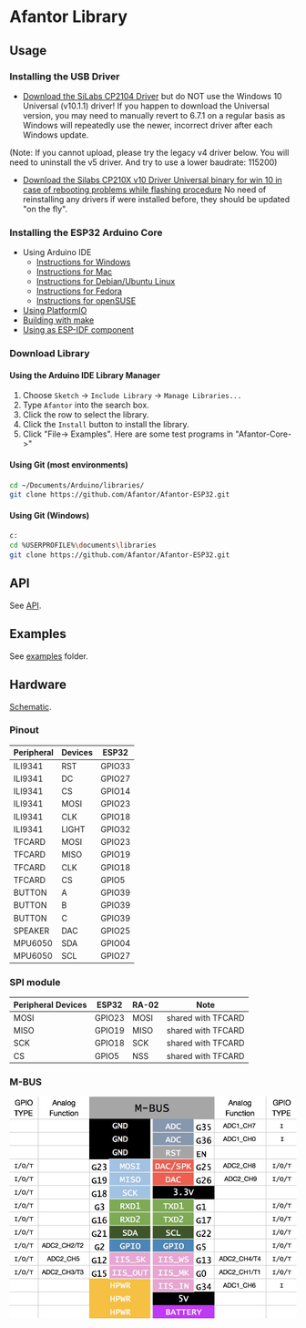 # Afantor Library

## Usage
### Installing the USB Driver
- [Download the SiLabs CP2104 Driver](https://www.silabs.com/products/development-tools/software/usb-to-uart-bridge-vcp-drivers) but 
do NOT use the Windows 10 Universal (v10.1.1) driver! If you happen to download the Universal version, you may need to manually revert to 6.7.1 
on a regular basis as Windows will repeatedly use the newer, incorrect driver after each Windows update.

(Note: If you cannot upload, please try the legacy v4 driver below. You will need to uninstall the v5 driver. And try to use a lower baudrate: 115200)
- [Download the Silabs CP210X v10 Driver Universal binary for win 10 in case of rebooting problems while flashing procedure](https://www.silabs.com/documents/public/software/CP210x_Universal_Windows_Driver.zip)
No need of reinstalling any drivers if were installed before, they should be updated "on the fly".

### Installing the ESP32 Arduino Core
- Using Arduino IDE
  + [Instructions for Windows](docs/arduino-ide/windows.md)
  + [Instructions for Mac](docs/arduino-ide/mac.md)
  + [Instructions for Debian/Ubuntu Linux](docs/arduino-ide/debian_ubuntu.md)
  + [Instructions for Fedora](docs/arduino-ide/fedora.md)
  + [Instructions for openSUSE](docs/arduino-ide/opensuse.md)
- [Using PlatformIO](docs/platformio.md)
- [Building with make](docs/make.md)
- [Using as ESP-IDF component](docs/esp-idf_component.md)

### Download Library

#### Using the Arduino IDE Library Manager

1. Choose ```Sketch``` -> ```Include Library``` -> ```Manage Libraries...```
2. Type ```Afantor``` into the search box.
3. Click the row to select the library.
4. Click the ```Install``` button to install the library.
5. Click "File-> Examples". Here are some test programs in "Afantor-Core->"

#### Using Git (most environments)
```sh
cd ~/Documents/Arduino/libraries/
git clone https://github.com/Afantor/Afantor-ESP32.git
```

#### Using Git (Windows)
```sh
c:
cd %USERPROFILE%\documents\libraries
git clone https://github.com/Afantor/Afantor-ESP32.git
```

## API
See [API](https://github.com/m5stack/M5Stack/blob/master/src/M5Stack.h#L19).

## Examples
See [examples](examples) folder.

## Hardware
[Schematic](https://github.com/m5stack/M5-hardware/blob/master/M5_Core_SCH(20171206).pdf).

### Pinout
Peripheral|Devices | ESP32 
----------|--------|-------
ILI9341   | RST    | GPIO33 
ILI9341   | DC     | GPIO27 
ILI9341   | CS     | GPIO14
ILI9341   | MOSI   | GPIO23
ILI9341   | CLK    | GPIO18
ILI9341   | LIGHT  | GPIO32
TFCARD    | MOSI   | GPIO23
TFCARD    | MISO   | GPIO19
TFCARD    | CLK    | GPIO18
TFCARD    | CS     | GPIO5
BUTTON    | A      | GPIO39
BUTTON    | B      | GPIO39
BUTTON    | C      | GPIO39
SPEAKER   | DAC    | GPIO25
MPU6050   | SDA    | GPIO04
MPU6050   | SCL    | GPIO27

### SPI module
Peripheral Devices | ESP32 | RA-02 | Note
---------|---------|-------|---
MOSI     | GPIO23  | MOSI  | shared with TFCARD
MISO     | GPIO19  | MISO  | shared with TFCARD
SCK      | GPIO18  | SCK   | shared with TFCARD
CS       | GPIO5   | NSS   | shared with TFCARD


### M-BUS
![image](docs/M-BUS.jpg)
